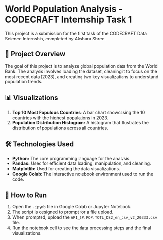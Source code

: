 # World Population Analysis - CODECRAFT Internship Task 1

This project is a submission for the first task of the CODECRAFT Data Science Internship, completed by Akshara Shree.

## 📝 Project Overview

The goal of this project is to analyze global population data from the World Bank. The analysis involves loading the dataset, cleaning it to focus on the most recent data (2023), and creating two key visualizations to understand population trends.

## 📊 Visualizations

1.  **Top 10 Most Populous Countries:** A bar chart showcasing the 10 countries with the highest populations in 2023.
2.  **Population Distribution Histogram:** A histogram that illustrates the distribution of populations across all countries.

## 🛠️ Technologies Used

* **Python:** The core programming language for the analysis.
* **Pandas:** Used for efficient data loading, manipulation, and cleaning.
* **Matplotlib:** Used for creating the data visualizations.
* **Google Colab:** The interactive notebook environment used to run the code.

## 🚀 How to Run

1.  Open the `.ipynb` file in Google Colab or Jupyter Notebook.
2.  The script is designed to prompt for a file upload.
3.  When prompted, upload the `API_SP.POP.TOTL_DS2_en_csv_v2_20333.csv` file.
4.  Run the notebook cell to see the data processing steps and the final visualizations.
